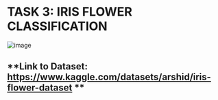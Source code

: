 # **TASK 3: IRIS FLOWER CLASSIFICATION**

![image](https://github.com/SAICHARANKV/CodSoft-Internship/assets/78423038/2b5b9dea-6e14-48d3-8697-4fae23061c40)

## **Link to Dataset: https://www.kaggle.com/datasets/arshid/iris-flower-dataset **
